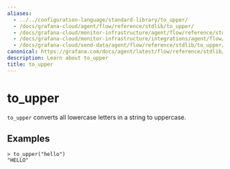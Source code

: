 ```yaml
---
aliases:
  - ../../configuration-language/standard-library/to_upper/
  - /docs/grafana-cloud/agent/flow/reference/stdlib/to_upper/
  - /docs/grafana-cloud/monitor-infrastructure/agent/flow/reference/stdlib/to_upper/
  - /docs/grafana-cloud/monitor-infrastructure/integrations/agent/flow/reference/stdlib/to_upper/
  - /docs/grafana-cloud/send-data/agent/flow/reference/stdlib/to_upper/
canonical: https://grafana.com/docs/agent/latest/flow/reference/stdlib/to_upper/
description: Learn about to_upper
title: to_upper
---
```


# to_upper

`to_upper` converts all lowercase letters in a string to uppercase.

## Examples

```river
> to_upper("hello")
"HELLO"
```

